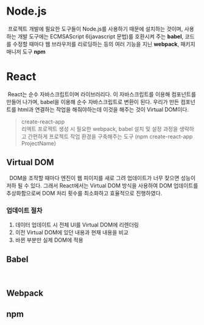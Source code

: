 # Node.js
&nbsp;프로젝트 개발에 필요한 도구들이 Node.js를 사용하기 때문에 설치하는 것이며, 사용하는 개발 도구에는 ECMSAScript 6(javascript 문법)를 호환시켜 주는 **babel**, 코드를 수정할 때마다 웹 브라우저를 리로딩하는 등의 여러 기능을 지닌 **webpack**, 패키지 매니저 도구 **npm**

# React
&nbsp;React는 순수 자바스크립트이며 라이브러리다. 이 자바스크립트를 이용해 컴포넌트를 만들어 나가며, babel을 이용해 순수 자바스크립트로 변환이 된다. 우리가 만든 컴포넌트를 html과 연결하는 작업을 해줘야하는데 이것을 해주는 것이 Virtual DOM이다.

> create-react-app <br>
 리엑트 프로젝트 생성 시 필요한 webpack, babel 설치 및 설정 과정을 생략하고 간편하게 프로젝트 작업 환경을 구축해주는 도구 (npm create-react-app ProjectName) 

 ## Virtual DOM
 &nbsp; DOM을 조작할 때마다 엔진이 웹 피이지를 새로 그려 업데이트가 너무 잦으면 성능이 저하 될 수 있다. 그래서 React에서는 Virtual DOM 방식을 사용하여 DOM 업데이트를 추상화함으로써 DOM 처리 횟수를 최소화하고 효율적으로 진행하였다. 

 ### 업데이트 절차
 1. 데이터 업데이트 시 전체 UI를 Virtual DOM에 리렌더링 
 2. 이전 Virtual DOM에 있던 내용과 현재 내용을 비교
 3. 바뀐 부분만 실제 DOM에 적용

 ## Babel
 &nbsp;

 ## Webpack

 ## npm
